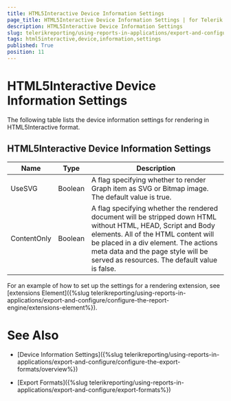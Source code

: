 ```yaml
---
title: HTML5Interactive Device Information Settings
page_title: HTML5Interactive Device Information Settings | for Telerik Reporting Documentation
description: HTML5Interactive Device Information Settings
slug: telerikreporting/using-reports-in-applications/export-and-configure/configure-the-export-formats/html5interactive-device-information-settings
tags: html5interactive,device,information,settings
published: True
position: 11
---
```


# HTML5Interactive Device Information Settings



The following table lists the device information settings for rendering in HTML5Interactive format.

## HTML5Interactive Device Information Settings

|  __Name__ |  __Type__ |  __Description__ |
| ------ | ------ | ------ |
|UseSVG|Boolean|A flag specifying whether to render Graph item as SVG or Bitmap image. The default value is true.|
|ContentOnly|Boolean|A flag specifying whether the rendered document will be stripped down HTML without HTML, HEAD, Script and Body elements.                 All of the HTML content will be placed in a div element. The actions meta data and the page style will be served as resources.                 The default value is false.|

For an example of how to set up the settings for a rendering extension, see [extensions Element]({%slug telerikreporting/using-reports-in-applications/export-and-configure/configure-the-report-engine/extensions-element%}).         


# See Also

 

* [Device Information Settings]({%slug telerikreporting/using-reports-in-applications/export-and-configure/configure-the-export-formats/overview%})

 

* [Export Formats]({%slug telerikreporting/using-reports-in-applications/export-and-configure/export-formats%})

